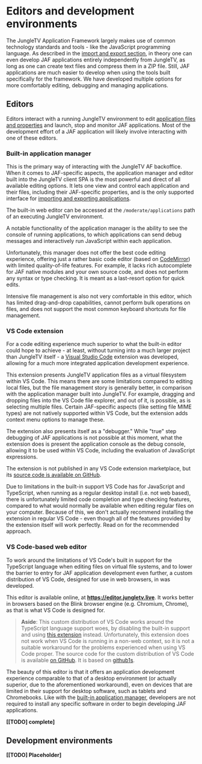 # Editors and development environments

The JungleTV Application Framework largely makes use of common technology standards and tools - like the JavaScript programming language.
As described in the [import and export section](./import_export.md), in theory one can even develop JAF applications entirely independently from JungleTV, as long as one can create text files and compress them in a ZIP file.
Still, JAF applications are much easier to develop when using the tools built specifically for the framework.
We have developed multiple options for more comfortably editing, debugging and managing applications.

## Editors

Editors interact with a running JungleTV environment to edit [application files and properties](./applications_and_files.md) and launch, stop and monitor JAF applications.
Most of the development effort of a JAF application will likely involve interacting with one of these editors.

### Built-in application manager

This is the primary way of interacting with the JungleTV AF backoffice.
When it comes to JAF-specific aspects, the application manager and editor built into the JungleTV client SPA is the most powerful and direct of all available editing options.
It lets one view and control each application and their files, including their JAF-specific properties, and is the only supported interface for [importing and exporting applications](./import_export.md).

The built-in web editor can be accessed at the `/moderate/applications` path of an executing JungleTV environment.

A notable functionality of the application manager is the ability to see the console of running applications, to which applications can send debug messages and interactively run JavaScript within each application.

Unfortunately, this manager does not offer the best code editing experience, offering just a rather basic code editor (based on [CodeMirror](https://codemirror.net/)) with limited quality-of-life features.
For example, it lacks rich autocomplete for JAF native modules and your own source code, and does not perform any syntax or type checking.
It is meant as a last-resort option for quick edits.

Intensive file management is also not very comfortable in this editor, which has limited drag-and-drop capabilities, cannot perform bulk operations on files, and does not support the most common keyboard shortcuts for file management.

### VS Code extension

For a code editing experience much superior to what the built-in editor could hope to achieve - at least, without turning into a much larger project than JungleTV itself - a [Visual Studio Code](https://code.visualstudio.com/) extension was developed, allowing for a much more integrated application development experience.

This extension presents JungleTV application files as a virtual filesystem within VS Code.
This means there are some limitations compared to editing local files, but the file management story is generally better, in comparison with the application manager built into JungleTV.
For example, dragging and dropping files into the VS Code file explorer, and out of it, is possible, as is selecting multiple files.
Certain JAF-specific aspects (like setting file MIME types) are not natively supported within VS Code, but the extension adds context menu options to manage these.

The extension also presents itself as a "debugger."
While "true" step debugging of JAF applications is not possible at this moment, what the extension does is present the application console as the debug console, allowing it to be used within VS Code, including the evaluation of JavaScript expressions.

The extension is not published in any VS Code extension marketplace, but its [source code is available on GitHub](https://github.com/tnyim/jungletv-vsc/).

Due to limitations in the built-in support VS Code has for JavaScript and TypeScript, when running as a regular desktop install (i.e. not web based), there is unfortunately limited code completion and type checking features, compared to what would normally be available when editing regular files on your computer.
Because of this, we don't actually recommend installing the extension in regular VS Code - even though all of the features provided by the extension itself will work perfectly.
Read on for the recommended approach.

### VS Code-based web editor

To work around the limitations of VS Code's built in support for the TypeScript language when editing files on virtual file systems, and to lower the barrier to entry for JAF application development even further, a custom distribution of VS Code, designed for use in web browsers, in was developed.

This editor is available online, at **https://editor.jungletv.live**.
It works better in browsers based on the Blink browser engine (e.g. Chromium, Chrome), as that is what VS Code is designed for.

> **Aside**: This custom distribution of VS Code works around the TypeScript language support woes, by disabling the built-in support and using [this extension](https://github.com/volarjs/vscode-typescript-web) instead.
> Unfortunately, this extension does not work when VS Code is running in a non-web context, so it is not a suitable workaround for the problems experienced when using VS Code proper.
> The source code for the custom distribution of VS Code is available [on GitHub](https://github.com/tnyim/jungletv-github1s).
> It is based on [github1s](https://github.com/conwnet/github1s).

The beauty of this editor is that it offers an application development experience comparable to that of a desktop environment (or actually superior, due to the aforementioned workaround), even on devices that are limited in their support for desktop software, such as tablets and Chromebooks.
Like with the [built-in application manager](#built-in-application-manager), developers are not required to install any specific software in order to begin developing JAF applications.

**[[TODO] complete]**

## Development environments

**[[TODO] Placeholder]**
